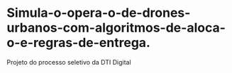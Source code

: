 # Simula-o-opera-o-de-drones-urbanos-com-algoritmos-de-aloca-o-e-regras-de-entrega.
Projeto do processo seletivo da DTI Digital
